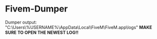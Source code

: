 # Fivem-Dumper

Dumper output: "C:\Users\\%USERNAME%\AppData\Local\FiveM\FiveM.app\logs"
**MAKE SURE TO OPEN THE NEWEST LOG!!**
